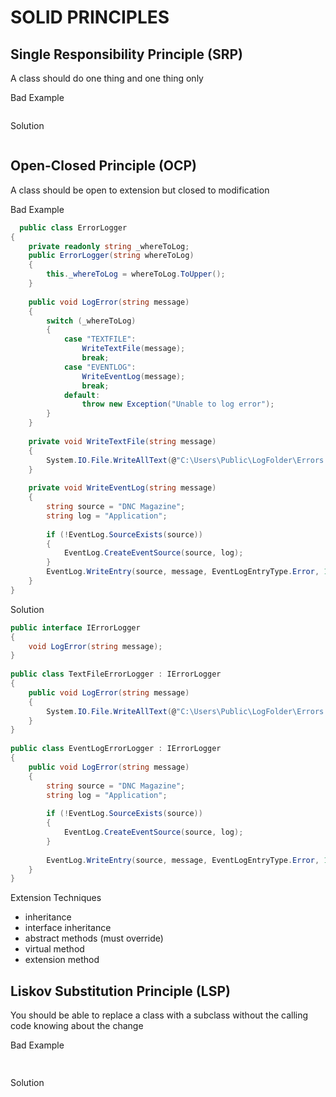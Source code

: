 # SOLID PRINCIPLES
## Single Responsibility Principle (SRP) 
A class should do one thing and one thing only

Bad Example

```cs

```

Solution
  
```cs

```
  
</details> 
	
## Open-Closed Principle (OCP)
A class should be open to extension but closed to modification

Bad Example

```cs
  public class ErrorLogger
{
    private readonly string _whereToLog;
    public ErrorLogger(string whereToLog)
    {
        this._whereToLog = whereToLog.ToUpper();
    }
 
    public void LogError(string message)
    {
        switch (_whereToLog)
        {
            case "TEXTFILE":
                WriteTextFile(message);
                break;
            case "EVENTLOG":
                WriteEventLog(message);
                break;
            default:
                throw new Exception("Unable to log error");
        }
    }
 
    private void WriteTextFile(string message)
    {
        System.IO.File.WriteAllText(@"C:\Users\Public\LogFolder\Errors.txt", message);
    }
 
    private void WriteEventLog(string message)
    {
        string source = "DNC Magazine";
        string log = "Application";
         
        if (!EventLog.SourceExists(source))
        {
            EventLog.CreateEventSource(source, log);
        }
        EventLog.WriteEntry(source, message, EventLogEntryType.Error, 1);
    }
}
```

Solution

```cs
public interface IErrorLogger
{
    void LogError(string message);
}
 
public class TextFileErrorLogger : IErrorLogger
{
    public void LogError(string message)
    {
        System.IO.File.WriteAllText(@"C:\Users\Public\LogFolder\Errors.txt", message);
    }
}
 
public class EventLogErrorLogger : IErrorLogger
{
    public void LogError(string message)
    {
        string source = "DNC Magazine";
        string log = "Application";
 
        if (!EventLog.SourceExists(source))
        {
            EventLog.CreateEventSource(source, log);
        }
 
        EventLog.WriteEntry(source, message, EventLogEntryType.Error, 1);
    }
}
```



Extension Techniques
* inheritance
* interface inheritance
* abstract methods (must override)
* virtual method
* extension method

## Liskov Substitution Principle (LSP)
You should be able to replace a class with a subclass without the calling code knowing about the change

Bad Example
  
```cs
  
```  
  
Solution
  
```cs

```
